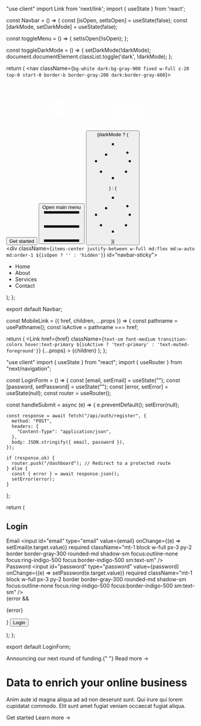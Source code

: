 
"use client"
import Link from 'next/link';
import { useState } from 'react';

const Navbar = () => {
  const [isOpen, setIsOpen] = useState(false);
  const [darkMode, setDarkMode] = useState(false);

  const toggleMenu = () => {
    setIsOpen(!isOpen);
  };

  const toggleDarkMode = () => {
    setDarkMode(!darkMode);
    document.documentElement.classList.toggle('dark', !darkMode);
  };

  return (
    <nav className={`bg-white dark:bg-gray-900 fixed w-full z-20 top-0 start-0 border-b border-gray-200 dark:border-gray-600`}>
      <div className="max-w-screen-xl flex flex-wrap items-center justify-between mx-auto p-4">
        <Link href="/" className="flex items-center space-x-3 rtl:space-x-reverse">
          <svg xmlns="http://www.w3.org/2000/svg" viewBox="0 0 200 50" className="h-8">
            <defs>
              <linearGradient id="grad" x1="0%" y1="0%" x2="100%" y2="0%">
                <stop offset="0%" style={{stopColor: '#3B82F6', stopOpacity: 1}} />
                <stop offset="100%" style={{stopColor: '#2563EB', stopOpacity: 1}} />
              </linearGradient>
            </defs>
            <rect width="200" height="50" rx="25" fill="url(#grad)"/>
            <text x="100" y="35" fontFamily="Arial, sans-serif" fontSize="24" fontWeight="bold" textAnchor="middle" fill="white">Fastfast</text>
            <path d="M40 25 L60 15 L60 35 Z" fill="white"/>
          </svg>
        </Link>
        <div className="flex md:order-2 space-x-3 md:space-x-0 rtl:space-x-reverse">
          <button 
            type="button" 
            className="text-white bg-blue-700 hover:bg-blue-800 focus:ring-4 focus:outline-none focus:ring-blue-300 font-medium rounded-lg text-sm px-4 py-2 text-center dark:bg-blue-600 dark:hover:bg-blue-700 dark:focus:ring-blue-800"
          >
            Get started
          </button>
          <button
            data-collapse-toggle="navbar-sticky"
            type="button"
            className="inline-flex items-center p-2 w-10 h-10 justify-center text-sm text-gray-500 rounded-lg md:hidden hover:bg-gray-100 focus:outline-none focus:ring-2 focus:ring-gray-200 dark:text-gray-400 dark:hover:bg-gray-700 dark:focus:ring-gray-600"
            aria-controls="navbar-sticky"
            aria-expanded={isOpen}
            onClick={toggleMenu}
          >
            <span className="sr-only">Open main menu</span>
            <svg className="w-5 h-5" aria-hidden="true" xmlns="http://www.w3.org/2000/svg" fill="none" viewBox="0 0 17 14">
              <path stroke="currentColor" strokeLinecap="round" strokeLinejoin="round" strokeWidth="2" d="M1 1h15M1 7h15M1 13h15" />
            </svg>
          </button>
          <button
            type="button"
            onClick={toggleDarkMode}
            className="text-gray-500 dark:text-gray-400 hover:bg-gray-100 dark:hover:bg-gray-700 focus:outline-none focus:ring-2 focus:ring-gray-200 dark:focus:ring-gray-600 rounded-lg p-2"
          >
            {darkMode ? (
              <svg className="w-5 h-5" fill="none" stroke="currentColor" viewBox="0 0 24 24" xmlns="http://www.w3.org/2000/svg">
                <path strokeLinecap="round" strokeLinejoin="round" strokeWidth="2" d="M12 3v1m0 16v1m9-9h-1M4 12H3m16.657-4.657l-.707.707M6.343 17.657l-.707-.707m13.314 0l-.707.707m-9.314-9.314l-.707.707" />
              </svg>
            ) : (
              <svg className="w-5 h-5" fill="none" stroke="currentColor" viewBox="0 0 24 24" xmlns="http://www.w3.org/2000/svg">
                <path strokeLinecap="round" strokeLinejoin="round" strokeWidth="2" d="M12 3v1m0 16v1m9-9h-1M4 12H3m16.657-4.657l-.707.707M6.343 17.657l-.707-.707m13.314 0l-.707.707m-9.314-9.314l-.707.707" />
              </svg>
            )}
          </button>
        </div>
        <div className={`items-center justify-between w-full md:flex md:w-auto md:order-1 ${isOpen ? '' : 'hidden'}`} id="navbar-sticky">
          <ul className="flex flex-col p-4 md:p-0 mt-4 font-medium border border-gray-100 rounded-lg bg-gray-50 md:space-x-8 rtl:space-x-reverse md:flex-row md:mt-0 md:border-0 md:bg-white dark:bg-gray-800 md:dark:bg-gray-900 dark:border-gray-700">
            <li>
              <Link href="/" className="block py-2 px-3 text-white bg-blue-700 rounded md:bg-transparent md:text-blue-700 md:p-0 md:dark:text-blue-500" aria-current="page">
                Home
              </Link>
            </li>
            <li>
              <Link href="/about" className="block py-2 px-3 text-gray-900 rounded hover:bg-gray-100 md:hover:bg-transparent md:hover:text-blue-700 md:p-0 md:dark:hover:text-blue-500 dark:text-white dark:hover:bg-gray-700 dark:hover:text-white md:dark:hover:bg-transparent dark:border-gray-700">
                About
              </Link>
            </li>
            <li>
              <Link href="/services" className="block py-2 px-3 text-gray-900 rounded hover:bg-gray-100 md:hover:bg-transparent md:hover:text-blue-700 md:p-0 md:dark:hover:text-blue-500 dark:text-white dark:hover:bg-gray-700 dark:hover:text-white md:dark:hover:bg-transparent dark:border-gray-700">
                Services
              </Link>
            </li>
            <li>
              <Link href="/contact" className="block py-2 px-3 text-gray-900 rounded hover:bg-gray-100 md:hover:bg-transparent md:hover:text-blue-700 md:p-0 md:dark:hover:text-blue-500 dark:text-white dark:hover:bg-gray-700 dark:hover:text-white md:dark:hover:bg-transparent dark:border-gray-700">
                Contact
              </Link>
            </li>
          </ul>
        </div>
      </div>
    </nav>
  );
};

export default Navbar;

const MobileLink = ({ href, children, ...props }) => {
  const pathname = usePathname();
  const isActive = pathname === href;

  return (
    <Link
      href={href}
      className={`text-sm font-medium transition-colors hover:text-primary ${isActive ? 'text-primary' : 'text-muted-foreground'}`}
      {...props}
    >
      {children}
    </Link>
  );
};

"use client"
import { useState } from "react";
import { useRouter } from "next/navigation";

const LoginForm = () => {
  const [email, setEmail] = useState("");
  const [password, setPassword] = useState("");
  const [error, setError] = useState(null);
  const router = useRouter();

  const handleSubmit = async (e) => {
    e.preventDefault();
    setError(null);

    const response = await fetch("/api/auth/register", {
      method: "POST",
      headers: {
        "Content-Type": "application/json",
      },
      body: JSON.stringify({ email, password }),
    });

    if (response.ok) {
      router.push("/dashboard"); // Redirect to a protected route
    } else {
      const { error } = await response.json();
      setError(error);
    }
  };

  return (
    <div className="max-w-md mx-auto mt-10">
      <h2 className="text-2xl font-bold mb-6">Login</h2>
      <form onSubmit={handleSubmit} className="space-y-6">
        <div>
          <label
            htmlFor="email"
            className="block text-sm font-medium text-gray-700"
          >
            Email
          </label>
          <input
            id="email"
            type="email"
            value={email}
            onChange={(e) => setEmail(e.target.value)}
            required
            className="mt-1 block w-full px-3 py-2 border border-gray-300 rounded-md shadow-sm focus:outline-none focus:ring-indigo-500 focus:border-indigo-500 sm:text-sm"
          />
        </div>
        <div>
          <label
            htmlFor="password"
            className="block text-sm font-medium text-gray-700"
          >
            Password
          </label>
          <input
            id="password"
            type="password"
            value={password}
            onChange={(e) => setPassword(e.target.value)}
            required
            className="mt-1 block w-full px-3 py-2 border border-gray-300 rounded-md shadow-sm focus:outline-none focus:ring-indigo-500 focus:border-indigo-500 sm:text-sm"
          />
        </div>
        {error && <p className="text-red-500 text-sm">{error}</p>}
        <button
          type="submit"
          className="w-full px-4 py-2 bg-indigo-600 text-white rounded-md hover:bg-indigo-700 focus:outline-none focus:ring-2 focus:ring-indigo-500"
        >
          Login
        </button>
      </form>
    </div>
  );
};

export default LoginForm;


 <div className="relative isolate px-6 pt-14 lg:px-8">
        <div
          aria-hidden="true"
          className="absolute inset-x-0 -top-40 -z-10 transform-gpu overflow-hidden blur-3xl sm:-top-80"
        >
          <div
            style={{
              clipPath:
                "polygon(74.1% 44.1%, 100% 61.6%, 97.5% 26.9%, 85.5% 0.1%, 80.7% 2%, 72.5% 32.5%, 60.2% 62.4%, 52.4% 68.1%, 47.5% 58.3%, 45.2% 34.5%, 27.5% 76.7%, 0.1% 64.9%, 17.9% 100%, 27.6% 76.8%, 76.1% 97.7%, 74.1% 44.1%)",
            }}
            className="relative left-[calc(50%-11rem)] aspect-[1155/678] w-[36.125rem] -translate-x-1/2 rotate-[30deg] bg-gradient-to-tr from-[#ff80b5] to-[#9089fc] opacity-30 sm:left-[calc(50%-30rem)] sm:w-[72.1875rem]"
          />
        </div>
        <div className="mx-auto max-w-2xl py-32 sm:py-48 lg:py-56">
          <div className="hidden sm:mb-8 sm:flex sm:justify-center">
            <div className="relative rounded-full px-3 py-1 text-sm leading-6 text-gray-600 ring-1 ring-gray-900/10 hover:ring-gray-900/20">
              Announcing our next round of funding.{" "}
              <Link href="#" className="font-semibold text-indigo-600">
                <span aria-hidden="true" className="absolute inset-0" />
                Read more <span aria-hidden="true">&rarr;</span>
              </Link>
            </div>
          </div>
          <div className="text-center">
            <h1 className="text-4xl font-bold tracking-tight text-gray-900 sm:text-6xl">
              Data to enrich your online business
            </h1>
            <p className="mt-6 text-lg leading-8 text-gray-600">
              Anim aute id magna aliqua ad ad non deserunt sunt. Qui irure qui
              lorem cupidatat commodo. Elit sunt amet fugiat veniam occaecat
              fugiat aliqua.
            </p>
            <div className="mt-10 flex items-center justify-center gap-x-6">
              <Link
                href="#"
                className="rounded-md bg-indigo-600 px-3.5 py-2.5 text-sm font-semibold text-white shadow-sm hover:bg-indigo-500 focus-visible:outline focus-visible:outline-2 focus-visible:outline-offset-2 focus-visible:outline-indigo-600"
              >
                Get started
              </Link>
              <Link
                href="#"
                className="text-sm font-semibold leading-6 text-gray-900"
              >
                Learn more <span aria-hidden="true">→</span>
              </Link>
            </div>
          </div>
        </div>
        <div
          aria-hidden="true"
          className="absolute inset-x-0 top-[calc(100%-13rem)] -z-10 transform-gpu overflow-hidden blur-3xl sm:top-[calc(100%-30rem)]"
        >
          <div
            style={{
              clipPath:
                "polygon(74.1% 44.1%, 100% 61.6%, 97.5% 26.9%, 85.5% 0.1%, 80.7% 2%, 72.5% 32.5%, 60.2% 62.4%, 52.4% 68.1%, 47.5% 58.3%, 45.2% 34.5%, 27.5% 76.7%, 0.1% 64.9%, 17.9% 100%, 27.6% 76.8%, 76.1% 97.7%, 74.1% 44.1%)",
            }}
            className="relative left-[calc(50%+3rem)] aspect-[1155/678] w-[36.125rem] -translate-x-1/2 bg-gradient-to-tr from-[#ff80b5] to-[#9089fc] opacity-30 sm:left-[calc(50%+36rem)] sm:w-[72.1875rem]"
          />
        </div>
      </div>